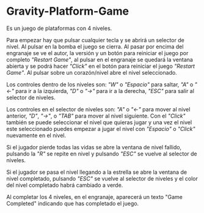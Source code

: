 # Gravity-Platform-Game

Es un juego de plataformas con 4 niveles.

Para empezar hay que pulsar cualquier tecla y se abrirá un selector de nivel. Al pulsar en la bomba el juego se cierra. Al pasar por encima del engranaje se ve el autor, la versión y un botón para reiniciar el juego por completo *"Restart Game"*, al pulsar en el engranaje se quedará la ventana abierta y se podrá hacer *"Click"* en el botón para reiniciar el juego *"Restart Game"*. Al pulsar sobre un corazón/nivel abre el nivel seleccionado.

Los controles dentro de los niveles son: *"W"* o *"Espacio"* para saltar, *"A"* o *"<-"* para ir a la izquierda, *"D"* o *"->"* para ir a la derecha, *"ESC"* para salir al selector de niveles.

Los controles en el selector de niveles son: *"A"* o *"<-"* para mover al nivel anterior, *"D"*, *"->"*, o *"TAB"* para mover al nivel siguiente. Con el *"Click"* también se puede seleccionar el nivel que quieras jugar y una vez el nivel este seleccionado puedes empezar a jugar el nivel con *"Espacio"* o *"Click"* nuevamente en el nivel.

Si el jugador pierde todas las vidas se abre la ventana de nivel fallido, pulsando la *"R"* se repite en nivel y pulsando *"ESC"* se vuelve al selector de niveles.

Si el jugador se pasa el nivel llegando a la estrella se abre la ventana de nivel completado, pulsando *"ESC"* se vuelve al selector de niveles y el color del nivel completado habrá cambiado a verde.

Al completar los 4 niveles, en el engranaje, aparecerá un texto "Game Completed" indicando que has completado el juego.
